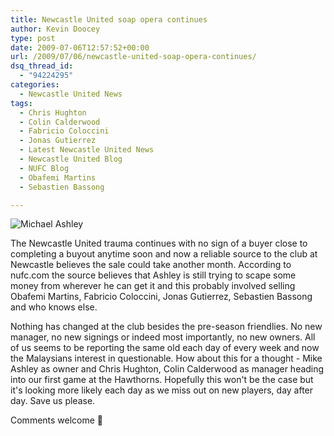 ```yaml
---
title: Newcastle United soap opera continues
author: Kevin Doocey
type: post
date: 2009-07-06T12:57:52+00:00
url: /2009/07/06/newcastle-united-soap-opera-continues/
dsq_thread_id:
  - "94224295"
categories:
  - Newcastle United News
tags:
  - Chris Hughton
  - Colin Calderwood
  - Fabricio Coloccini
  - Jonas Gutierrez
  - Latest Newcastle United News
  - Newcastle United Blog
  - NUFC Blog
  - Obafemi Martins
  - Sebastien Bassong

---
```

![Michael Ashley](http://img.dailymail.co.uk/i/pix/2007/05_02/MikeAshley2_468x510.jpg)

The Newcastle United trauma continues  with no sign of a buyer close to completing a buyout anytime soon and now a reliable source to the club at Newcastle believes the sale could take another month. According to nufc.com the source believes that Ashley is still trying to scape some money from wherever he can get it and this probably involved selling Obafemi Martins, Fabricio Coloccini, Jonas Gutierrez, Sebastien Bassong and who knows else.

Nothing has changed at the club besides the pre-season friendlies. No new manager, no new signings or indeed most importantly, no new owners. All of us seems to be reporting the same old each day of every week and now the Malaysians interest in questionable. How about this for a thought - Mike Ashley as owner and Chris Hughton, Colin Calderwood as manager heading into our first game at the Hawthorns. Hopefully this won't be the case but it's looking more likely each day as we miss out on new players, day after day. Save us please.

Comments welcome 🙂
